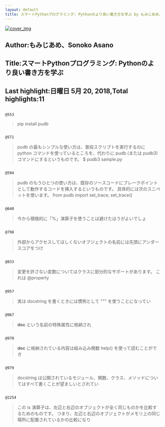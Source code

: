 ```yaml
---
layout: default
title: スマートPythonプログラミング: Pythonのより良い書き方を学ぶ by もみじあめ、Sonoko Asano
---
```


[![cover_img](http://images-jp.amazon.com/images/P/B01CX2AVUG.09.MZZZZZZZ.jpg)](https://www.amazon.co.jp/dp/B01CX2AVUG)  
## Author:もみじあめ、Sonoko Asano  
## Title:スマートPythonプログラミング: Pythonのより良い書き方を学ぶ  
## Last highlight:日曜日 5月 20, 2018,Total highlights:11  
```
  
@553  
```
> pip install pudb  
```
  
@571  
```
> pudb の最もシンプルな使い方は、普段スクリプトを実行するのに python コマンドを使っているところを、代わりに pudb (または pudb3) コマンドにするというものです。 $ pudb3 sample.py  
```
  
@594  
```
> pudb のもうひとつの使い方は、既存のソースコードにブレークポイントとして動作するコードを挿入するというものです。 具体的には次のスニペットを使います。 from pudb import set_trace; set_trace()  
```
  
@640  
```
> 今から積極的に「%」演算子を使うことは避けたほうがよいでしょ  
```
  
@798  
```
> 外部からアクセスしてほしくないオブジェクトの名前には先頭にアンダースコアをつけ  
```
  
@833  
```
> 変更を許さない変数についてはクラスに部分的なサポートがあります。 これは @property  
```
  
@957  
```
> 実は docstring を書くときには慣例として """ を使うことになってい  
```
  
@967  
```
> __doc__ という名前の特殊属性に格納され  
```
  
@970  
```
> __doc__ に格納されている内容は組み込み関数 help() を使って読むことができ  
```
  
@979  
```
> docstring は公開されているモジュール、関数、クラス、メソッドについてはすべて書くことが望ましいとされてい  
```
  
@2254  
```
> この is 演算子は、左辺と右辺のオブジェクトが全く同じものかを比較するためのものです。 つまり、左辺と右辺のオブジェクトがメモリ上の同じ場所に配置されているかの比較になり  
```